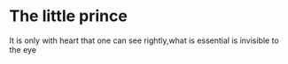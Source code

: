 # The little prince
It is only with heart that one can see rightly,what is essential is invisible to the eye
